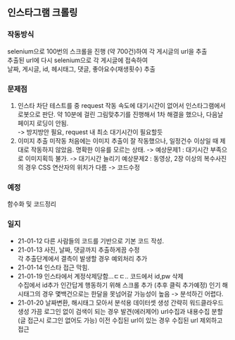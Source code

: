 ## 인스타그램 크롤링

### 작동방식
selenium으로 100번의 스크롤을 진행 (약 700건)하여 각 게시글의 url을 추출  
추출된 url에 다시 selenium으로 각 게시글에 접속하여  
날짜, 게시글, id, 헤시태그, 댓글, 좋아요수(재생횟수) 추출  

### 문제점
1. 인스타 차단
테스트를 중 request 작동 속도에 대기시간이 없어서 인스타그램에서 로봇으로 판단. 
약 10분에 걸린 그림맞추기를 진행해서 1차 해결을 했으나, 다음날 페이지 로딩이 안됨.  
-> 방지방안 필요, request 내 최소 대기시간이 필요할듯  
2. 이미지 추출 미작동
처음에는 이미지 추출이 잘 작동했으나, 일정건수 이상일 때 제대로 작동하지 않았음.
명확한 이유를 모르는 상태. 
-> 예상문제1 : 대기시간 부족으로 이미지획득 불가. -> 대기시간 늘리기
   예상문제2 : 동영상, 2장 이상의 복수사진의 경우 CSS 연산자의 위치가 다름 -> 코드수정

### 예정
함수화 및 코드정리


### 일지
* 21-01-12 
다른 사람들의 코드를 기반으로 기본 코드 작성.
* 21-01-13
사진, 날짜, 댓글까지 추출하게끔 수정  
각 추출단계에서 결측이 발생할 경우 예외처리 추가
* 21-01-14
인스타 접근 막힘.
* 21-01-19
인스타에서 계정삭제당함...ㄷㄷ..
코드에서 id,pw 삭제  
수집에서 id추가
인간답게 행동하기 위해 스크롤 추가 (추후 클릭 추가예정)
인기 해시태그의 경우 몇백건으로는 한달을 못넘어갈 가능성이 높음 -> 분석하긴 어렵다.
* 21-01-20
날짜변환, 해시태그 모아서 분석용 데이터셋 생성
간략히 워드클라우드 생성
가끔 로그인 없이 검색이 되는 경우 발견(에러제어)
url수집과 내용수집 분할(글 접근시 로그인 없어도 가능)
이전 수집된 url이 있는 경우 수집된 url 제외하고 접근